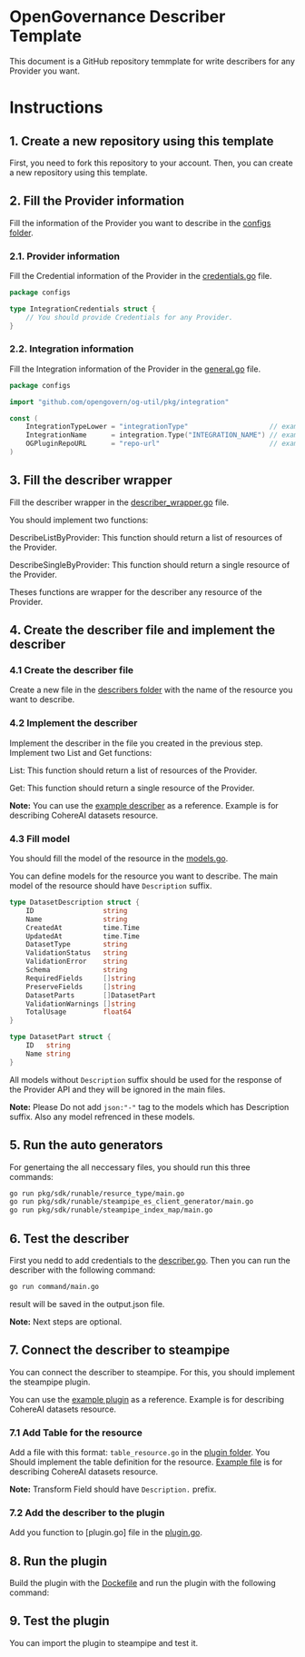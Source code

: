 # OpenGovernance Describer Template

This document is a GitHub repository temmplate for write describers for any Provider you want.

# Instructions

## 1. Create a new repository using this template

First, you need to fork this repository to your account. Then, you can create a new repository using this template.

## 2. Fill the Provider information

Fill the information of the Provider you want to describe in the [configs folder](./provider/configs/).

### 2.1. Provider information

Fill the Credential information of the Provider in the [credentials.go](./provider/configs/credentials.go) file.

```go
package configs

type IntegrationCredentials struct {
	// You should provide Credentials for any Provider.
}
```

### 2.2. Integration information

Fill the Integration information of the Provider in the [general.go](./provider/configs/general.go) file.

```go
package configs

import "github.com/opengovern/og-util/pkg/integration"

const (
	IntegrationTypeLower = "integrationType"                    // example: aws, azure
	IntegrationName      = integration.Type("INTEGRATION_NAME") // example: AWS_ACCOUNT, AZURE_SUBSCRIPTION
	OGPluginRepoURL      = "repo-url"                           // example: github.com/opengovern/og-describer-aws
)

```

## 3. Fill the describer wrapper

Fill the describer wrapper in the [describer_wrapper.go](./provider/descrdescriber_wrapperiber.go) file.

You should implement two functions:

DescribeListByProvider: This function should return a list of resources of the Provider.

DescribeSingleByProvider: This function should return a single resource of the Provider.

Theses functions are wrapper for the describer any resource of the Provider.

## 4. Create the describer file and implement the describer

### 4.1 Create the describer file

Create a new file in the [describers folder](./provider/describers/) with the name of the resource you want to describe.

### 4.2 Implement the describer

Implement the describer in the file you created in the previous step.
Implement two List and Get functions:

List: This function should return a list of resources of the Provider.

Get: This function should return a single resource of the Provider.

**Note:** You can use the [example describer](./provider/describers/example.go) as a reference. Example is for describing CohereAI datasets resource.

### 4.3 Fill model

You should fill the model of the resource in the [models.go](./provider/models/models.go).

You can define models for the resource you want to describe. The main model of the resource should have `Description` suffix.

```go
type DatasetDescription struct {
	ID                 string        
	Name               string        
	CreatedAt          time.Time     
	UpdatedAt          time.Time     
	DatasetType        string        
	ValidationStatus   string        
	ValidationError    string        
	Schema             string        
	RequiredFields     []string      
	PreserveFields     []string      
	DatasetParts       []DatasetPart 
	ValidationWarnings []string      
	TotalUsage         float64       
}

type DatasetPart struct {
	ID   string 
	Name string 
}

```

All models without `Description` suffix should be used for the response of the Provider API and they will be ignored in the main files.

**Note:** Please Do not add `json:"-"` tag to the models which has Description suffix. Also any model refrenced in these models.

## 5. Run the auto generators

For genertaing the all neccessary files, you should run this three commands:

```bash
go run pkg/sdk/runable/resurce_type/main.go
go run pkg/sdk/runable/steampipe_es_client_generator/main.go
go run pkg/sdk/runable/steampipe_index_map/main.go
```

## 6. Test the describer

First you nedd to add credentials to the [describer.go](./command/cmd/describer.go).
Then you can run the describer with the following command:

```bash
go run command/main.go
```

result will be saved in the output.json file.

**Note:** Next steps are optional.

## 7. Connect the describer to steampipe

You can connect the describer to steampipe. For this, you should implement the steampipe plugin.

You can use the [example plugin](./plugin/cohereai) as a reference. Example is for describing CohereAI datasets resource.

### 7.1 Add Table for the resource

Add a file with this format: `table_resource.go` in the [plugin folder](./plugin/cohereai).
You Should implement the table definition for the resource. [Example file](./plugin/cohereai/table_cohereai_datasets.go) is for describing CohereAI datasets resource.

**Note:** Transform Field should have `Description.` prefix.

### 7.2 Add the describer to the plugin

Add you function to [plugin.go] file in the [plugin.go](./plugin/cohereai/plugin.go).

## 8. Run the plugin

Build the plugin with the [Dockefile](./plugin/cohereai/Dockerfile) and run the plugin with the following command:

## 9. Test the plugin

You can import the plugin to steampipe and test it.